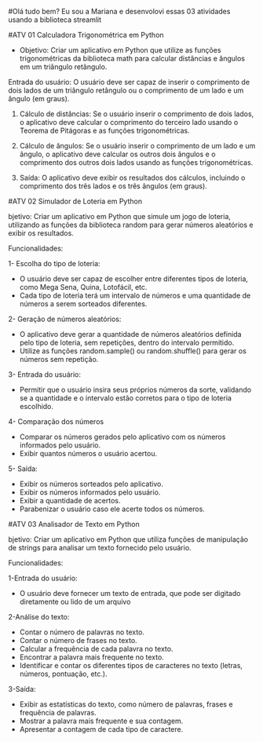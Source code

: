 #Olá tudo bem? Eu sou a Mariana e desenvolovi essas 03 atividades usando a biblioteca streamlit

#ATV 01
Calculadora Trigonométrica em Python

* Objetivo: Criar um aplicativo em Python que utilize as funções trigonométricas da biblioteca math para calcular distâncias e ângulos em um triângulo retângulo.

Entrada do usuário:
O usuário deve ser capaz de inserir o comprimento de dois lados de um triângulo retângulo ou o comprimento de um lado e um ângulo (em graus).

1) Cálculo de distâncias:
Se o usuário inserir o comprimento de dois lados, o aplicativo deve calcular o comprimento do terceiro lado usando o Teorema de Pitágoras e as funções trigonométricas.

2) Cálculo de ângulos:
Se o usuário inserir o comprimento de um lado e um ângulo, o aplicativo deve calcular os outros dois ângulos e o comprimento dos outros dois lados usando as funções trigonométricas.

3) Saída:
O aplicativo deve exibir os resultados dos cálculos, incluindo o comprimento dos três lados e os três ângulos (em graus).


#ATV 02
Simulador de Loteria em Python

bjetivo: Criar um aplicativo em Python que simule um jogo de loteria, utilizando as funções da biblioteca random para gerar números aleatórios e exibir os resultados.

Funcionalidades:

1- Escolha do tipo de loteria:
- O usuário deve ser capaz de escolher entre diferentes tipos de loteria, como Mega Sena, Quina, Lotofácil, etc.
- Cada tipo de loteria terá um intervalo de números e uma quantidade de números a serem sorteados diferentes.

2- Geração de números aleatórios:
- O aplicativo deve gerar a quantidade de números aleatórios definida pelo tipo de loteria, sem repetições, dentro do intervalo permitido.
- Utilize as funções random.sample() ou random.shuffle() para gerar os números sem repetição.

3- Entrada do usuário:
- Permitir que o usuário insira seus próprios números da sorte, validando se a quantidade e o intervalo estão corretos para o tipo de loteria escolhido.

4- Comparação dos números
- Comparar os números gerados pelo aplicativo com os números informados pelo usuário.
- Exibir quantos números o usuário acertou.

5- Saída:
 - Exibir os números sorteados pelo aplicativo.
- Exibir os números informados pelo usuário.
- Exibir a quantidade de acertos.
- Parabenizar o usuário caso ele acerte todos os números.



#ATV 03
Analisador de Texto em Python

bjetivo: Criar um aplicativo em Python que utiliza funções de manipulação de strings para analisar um texto fornecido pelo usuário.

Funcionalidades:

1-Entrada do usuário:
- O usuário deve fornecer um texto de entrada, que pode ser digitado diretamente ou lido de um arquivo

2-Análise do texto:
- Contar o número de palavras no texto.
- Contar o número de frases no texto.
- Calcular a frequência de cada palavra no texto.
- Encontrar a palavra mais frequente no texto.
- Identificar e contar os diferentes tipos de caracteres no texto (letras, números, pontuação, etc.).

3-Saída:
- Exibir as estatísticas do texto, como número de palavras, frases e frequência de palavras.
- Mostrar a palavra mais frequente e sua contagem.
- Apresentar a contagem de cada tipo de caractere.
